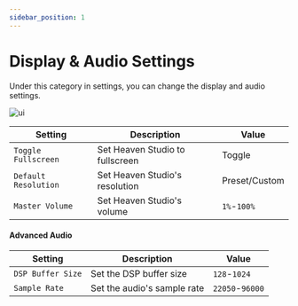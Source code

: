 ```yaml
---
sidebar_position: 1
---
```


# Display & Audio Settings

Under this category in settings, you can change the display and audio settings.

![ui](/img/docs/hsui/settings/display.png)

|Setting|Description|Value|
|---|---|---|
|`Toggle Fullscreen`|Set Heaven Studio to fullscreen|Toggle|
|`Default Resolution`|Set Heaven Studio's resolution|Preset/Custom|
|`Master Volume`|Set Heaven Studio's volume|`1%`-`100%`|

#### Advanced Audio

|Setting|Description|Value|
|---|---|---|
|`DSP Buffer Size`|Set the DSP buffer size|`128`-`1024`|
|`Sample Rate`|Set the audio's sample rate|`22050`-`96000`|

